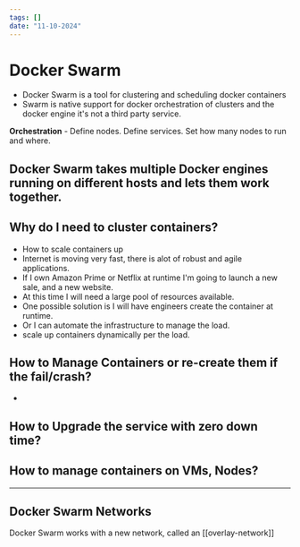 ```yaml
---
tags: []
date: "11-10-2024"
---
```


# Docker Swarm

- Docker Swarm is a tool for clustering and scheduling docker containers
- Swarm is native support for docker orchestration of clusters and the docker engine it's not a third party service.

__Orchestration__ - Define nodes. Define services. Set how many nodes to run and where.

**Docker Swarm** takes multiple Docker engines running on different hosts and lets them work together.
- 


## Why do I need to cluster containers?

- How to scale containers up
 - Internet is moving very fast, there is alot of robust and agile applications.
 - If I own Amazon Prime or Netflix at runtime I'm going to launch a new sale, and a new website.
  - At this time I will need a large pool of resources available.
   - One possible solution is I will have engineers create the container at runtime.
   - Or I can automate the infrastructure to manage the load.
   - scale up containers dynamically per the load.

## How to Manage Containers or re-create them if the fail/crash?

- 


## How to Upgrade the service with zero down time?



## How to manage containers on VMs, Nodes?

---
## Docker Swarm Networks

Docker Swarm works with a new network, called an [[overlay-network]]
